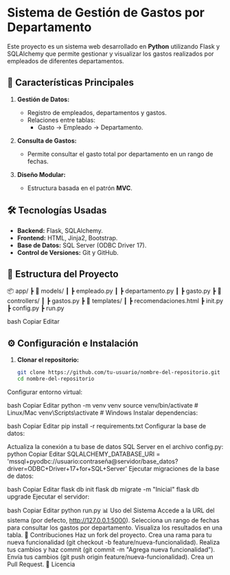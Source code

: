 # Sistema de Gestión de Gastos por Departamento

Este proyecto es un sistema web desarrollado en **Python** utilizando Flask y SQLAlchemy que permite gestionar y visualizar los gastos realizados por empleados de diferentes departamentos.

## 🚀 Características Principales
1. **Gestión de Datos:**
   - Registro de empleados, departamentos y gastos.
   - Relaciones entre tablas:
     - Gasto → Empleado → Departamento.

2. **Consulta de Gastos:**
   - Permite consultar el gasto total por departamento en un rango de fechas.

3. **Diseño Modular:**
   - Estructura basada en el patrón **MVC**.

## 🛠️ Tecnologías Usadas
- **Backend:** Flask, SQLAlchemy.
- **Frontend:** HTML, Jinja2, Bootstrap.
- **Base de Datos:** SQL Server (ODBC Driver 17).
- **Control de Versiones:** Git y GitHub.

## 📂 Estructura del Proyecto
📦 app/ ┣ 📂 models/ ┃ ┣ empleado.py ┃ ┣ departamento.py ┃ ┣ gasto.py ┣ 📂 controllers/ ┃ ┣ gastos.py ┣ 📂 templates/ ┃ ┣ recomendaciones.html ┣ init.py ┣ config.py ┣ run.py

bash
Copiar
Editar

## ⚙️ Configuración e Instalación

1. **Clonar el repositorio:**
   ```bash
   git clone https://github.com/tu-usuario/nombre-del-repositorio.git
   cd nombre-del-repositorio
Configurar entorno virtual:

bash
Copiar
Editar
python -m venv venv
source venv/bin/activate  # Linux/Mac
venv\Scripts\activate     # Windows
Instalar dependencias:

bash
Copiar
Editar
pip install -r requirements.txt
Configurar la base de datos:

Actualiza la conexión a tu base de datos SQL Server en el archivo config.py:
python
Copiar
Editar
SQLALCHEMY_DATABASE_URI = 'mssql+pyodbc://usuario:contraseña@servidor/base_datos?driver=ODBC+Driver+17+for+SQL+Server'
Ejecutar migraciones de la base de datos:

bash
Copiar
Editar
flask db init
flask db migrate -m "Inicial"
flask db upgrade
Ejecutar el servidor:

bash
Copiar
Editar
python run.py
📊 Uso del Sistema
Accede a la URL del sistema (por defecto, http://127.0.0.1:5000).
Selecciona un rango de fechas para consultar los gastos por departamento.
Visualiza los resultados en una tabla.
🤝 Contribuciones
Haz un fork del proyecto.
Crea una rama para tu nueva funcionalidad (git checkout -b feature/nueva-funcionalidad).
Realiza tus cambios y haz commit (git commit -m "Agrega nueva funcionalidad").
Envía tus cambios (git push origin feature/nueva-funcionalidad).
Crea un Pull Request.
📝 Licencia
